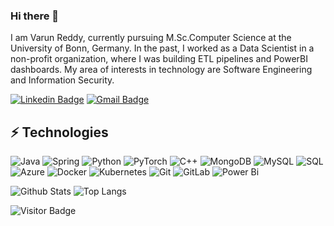 ### Hi there 👋

I am Varun Reddy, currently pursuing M.Sc.Computer Science at the University of Bonn, Germany. In the past, I worked as a Data Scientist in a non-profit organization, where I was building ETL pipelines and PowerBI dashboards. My area of interests in technology are Software Engineering and Information Security.

[![Linkedin Badge](https://img.shields.io/badge/-ludehsar-blue?style=flat-square&logo=Linkedin&logoColor=white&link=https://www.linkedin.com/in/sai-varun-reddy-kamatham/)](https://www.linkedin.com/in/sai-varun-reddy-kamatham/)
[![Gmail Badge](https://img.shields.io/badge/-saivarunreddy31@gmail.com-c14438?style=flat-square&logo=Gmail&logoColor=white&link=mailto:saivarunreddy31.com)](mailto:saivarunreddy31.com)



## ⚡ Technologies

![Java](https://img.shields.io/badge/java-%23ED8B00.svg?style=for-the-badge&logo=java&logoColor=white)
![Spring](https://img.shields.io/badge/spring-%236DB33F.svg?style=for-the-badge&logo=spring&logoColor=white)
![Python](https://img.shields.io/badge/-Python-black?style=flat-square&logo=Python)
![PyTorch](https://img.shields.io/badge/PyTorch-%23EE4C2C.svg?style=for-the-badge&logo=PyTorch&logoColor=white)
![C++](https://img.shields.io/badge/-C++-00599C?style=flat-square&logo=c)
![MongoDB](https://img.shields.io/badge/-MongoDB-black?style=flat-square&logo=mongodb)
![MySQL](https://img.shields.io/badge/mysql-%2300f.svg?style=for-the-badge&logo=mysql&logoColor=white)
![SQL](https://img.shields.io/badge/-MySQL-black?style=flat-square&logo=mysql)
![Azure](https://img.shields.io/badge/azure-%230072C6.svg?style=for-the-badge&logo=microsoftazure&logoColor=white)
![Docker](https://img.shields.io/badge/docker-%230db7ed.svg?style=for-the-badge&logo=docker&logoColor=white)
![Kubernetes](https://img.shields.io/badge/kubernetes-%23326ce5.svg?style=for-the-badge&logo=kubernetes&logoColor=white)
![Git](https://img.shields.io/badge/-Git-black?style=flat-square&logo=git)
![GitLab](https://img.shields.io/badge/-GitLab-FCA121?style=flat-square&logo=gitlab)
![Power Bi](https://img.shields.io/badge/power_bi-F2C811?style=for-the-badge&logo=powerbi&logoColor=black)

![Github Stats](https://github-readme-stats.vercel.app/api?username=varunreddy95&count_private=true&show_icons=true&include_all_commits=true)
![Top Langs](https://github-readme-stats.vercel.app/api/top-langs/?username=varunreddy95&hide=TeX&layout=compact)

![Visitor Badge](https://visitor-badge.laobi.icu/badge?page_id=varunreddy95.varunreddy95)
